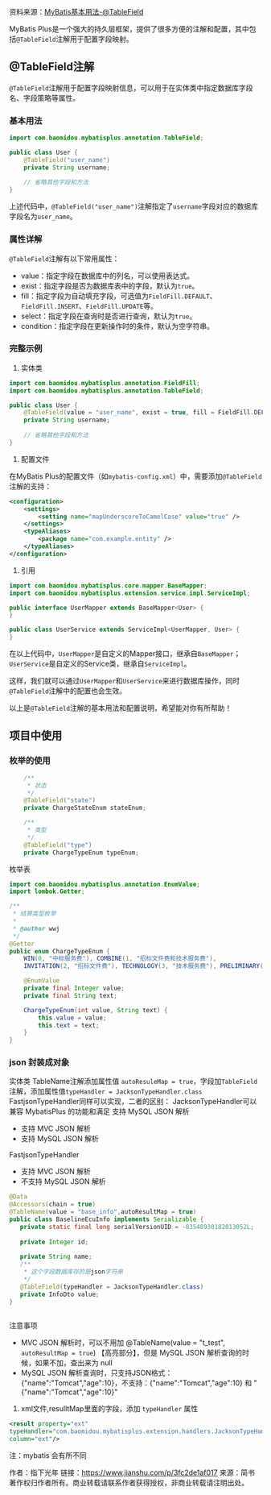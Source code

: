 

资料来源：[MyBatis基本用法-@TableField](https://zhuanlan.zhihu.com/p/646301434)



MyBatis Plus是一个强大的持久层框架，提供了很多方便的注解和配置，其中包括`@TableField`注解用于配置字段映射。

## @TableField注解

`@TableField`注解用于配置字段映射信息，可以用于在实体类中指定数据库字段名、字段策略等属性。

### 基本用法

```java
import com.baomidou.mybatisplus.annotation.TableField;

public class User {
    @TableField("user_name")
    private String username;
    
    // 省略其他字段和方法
}
```

上述代码中，`@TableField("user_name")`注解指定了`username`字段对应的数据库字段名为`user_name`。

### 属性详解

`@TableField`注解有以下常用属性：

- value：指定字段在数据库中的列名，可以使用表达式。
- exist：指定字段是否为数据库表中的字段，默认为`true`。
- fill：指定字段为自动填充字段，可选值为`FieldFill.DEFAULT`、`FieldFill.INSERT`、`FieldFill.UPDATE`等。
- select：指定字段在查询时是否进行查询，默认为`true`。
- condition：指定字段在更新操作时的条件，默认为空字符串。

### 完整示例

1. 实体类

```java
import com.baomidou.mybatisplus.annotation.FieldFill;
import com.baomidou.mybatisplus.annotation.TableField;

public class User {
    @TableField(value = "user_name", exist = true, fill = FieldFill.DEFAULT, select = true, condition = "")
    private String username;
    
    // 省略其他字段和方法
}
```

1. 配置文件

在MyBatis Plus的配置文件（如`mybatis-config.xml`）中，需要添加`@TableField`注解的支持：

```xml
<configuration>
    <settings>
        <setting name="mapUnderscoreToCamelCase" value="true" />
    </settings>
    <typeAliases>
        <package name="com.example.entity" />
    </typeAliases>
</configuration>
```

1. 引用

```java
import com.baomidou.mybatisplus.core.mapper.BaseMapper;
import com.baomidou.mybatisplus.extension.service.impl.ServiceImpl;

public interface UserMapper extends BaseMapper<User> {
}

public class UserService extends ServiceImpl<UserMapper, User> {
}
```

在以上代码中，`UserMapper`是自定义的Mapper接口，继承自`BaseMapper`；`UserService`是自定义的Service类，继承自`ServiceImpl`。

这样，我们就可以通过`UserMapper`和`UserService`来进行数据库操作，同时`@TableField`注解中的配置也会生效。

以上是`@TableField`注解的基本用法和配置说明，希望能对你有所帮助！



## 项目中使用

### 枚举的使用

```java
    /**
     * 状态
     */
    @TableField("state")
    private ChargeStateEnum stateEnum;

    /**
     * 类型
     */
    @TableField("type")
    private ChargeTypeEnum typeEnum;

```

枚举表

````java
import com.baomidou.mybatisplus.annotation.EnumValue;
import lombok.Getter;

/**
 * 结算类型枚举
 *
 * @author wwj
 */
@Getter
public enum ChargeTypeEnum {
    WIN(0, "中标服务费"), COMBINE(1, "招标文件费和技术服务费"),
    INVITATION(2, "招标文件费"), TECHNOLOGY(3, "技术服务费"), PRELIMINARY(4, "预审文件费");

    @EnumValue
    private final Integer value;
    private final String text;

    ChargeTypeEnum(int value, String text) {
        this.value = value;
        this.text = text;
    }
}

````



### json 封装成对象

实体类 TableName注解添加属性值 `autoResuleMap = true`，字段加`TableField`注解，添加属性值`typeHandler = JacksonTypeHandler.class`
 FastjsonTypeHandler同样可以实现，二者的区别：
 JacksonTypeHandler可以兼容 MybatisPlus 的功能和满足 支持 MySQL JSON 解析

- 支持 MVC JSON 解析
- 支持 MySQL JSON 解析

FastjsonTypeHandler

- 支持 MVC JSON 解析
- 不支持 MySQL JSON 解析

```java
@Data
@Accessors(chain = true)
@TableName(value = "base_info",autoResultMap = true)
public class BaselineEcuInfo implements Serializable {
   private static final long serialVersionUID = -83548930182013052L;
   
   private Integer id;
  
   private String name;
   /**
    * 这个字段数据库存的是json字符串
    */
   @TableField(typeHandler = JacksonTypeHandler.class)
   private InfoDto value;
}
    
```

注意事项

- MVC JSON 解析时，可以不用加  @TableName(value = "t_test", `autoResultMap = true`) 【高亮部分】，但是 MySQL JSON 解析查询的时候，如果不加，查出来为 null
- MySQL JSON 解析查询时，只支持JSON格式：{"name":"Tomcat","age":10}，不支持：{"name":"Tomcat","age":10} 和 "{"name":"Tomcat","age":10}"

1. xml文件,resulltMap里面的字段，添加 `typeHandler` 属性



```xml
<result property="ext"
typeHandler="com.baomidou.mybatisplus.extension.handlers.JacksonTypeHandler" 
column="ext"/>
```

注：mybatis 会有所不同

作者：指下光年
链接：https://www.jianshu.com/p/3fc2de1af017
来源：简书
著作权归作者所有。商业转载请联系作者获得授权，非商业转载请注明出处。



